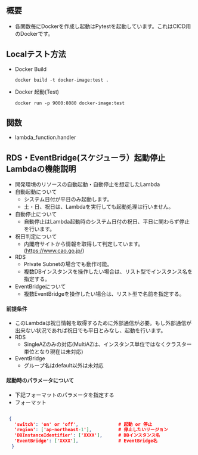 ## 概要
- 各関数毎にDockerを作成し起動はPytestを起動しています。これはCICD用のDockerです。

## Localテスト方法
- Docker Build
  ``` 
  docker build -t docker-image:test .
  ```
- Docker 起動(Test)
  ``` 
  docker run -p 9000:8080 docker-image:test

  ``` 

## 関数
- lambda_function.handler


## RDS・EventBridge(スケジューラ）起動停止Lambdaの機能説明  
- 開発環境のリソースの自動起動・自動停止を想定したLambda  
- 自動起動について  
  - システム日付が平日のみ起動します。  
  - 土・日、祝日は、Lambdaを実行しても起動処理は行いません。
- 自動停止について  
  - 自動停止はLambda起動時のシステム日付の祝日、平日に関わらず停止を行います。
- 祝日判定について  
  - 内閣府サイトから情報を取得して判定しています。(https://www.cao.go.jp/)  
- RDS
  - Private Subnetの場合でも動作可能。  
  - 複数DBインスタンスを操作したい場合は、リスト型でインスタンス名を指定する。  
- EventBridgeについて
  - 複数EventBridgeを操作したい場合は、リスト型で名前を指定する。

#### 前提条件
- このLambdaは祝日情報を取得するために外部通信が必要。もし外部通信が出来ない状況であれば祝日でも平日とみなし、起動を行います。  
- RDS
  - SingleAZのみの対応(MultiAZは、インスタンス単位ではなくクラスター単位となり現在は未対応)  
- EventBridge
  - グループ名はdefault以外は未対応
#### 起動時のパラメータについて
- 下記フォーマットのパラメータを指定する
- フォーマット  
```JSON

 { 
   'switch': 'on' or 'off',               # 起動 or 停止
   'region': ['ap-northeast-1'],          # 停止したいリージョン
   'DBInstanceIdentifier': ['XXXX'],      # DBインスタンス名
   'EventBridge': ['XXXX'],               # EventBridge名
  }

```

